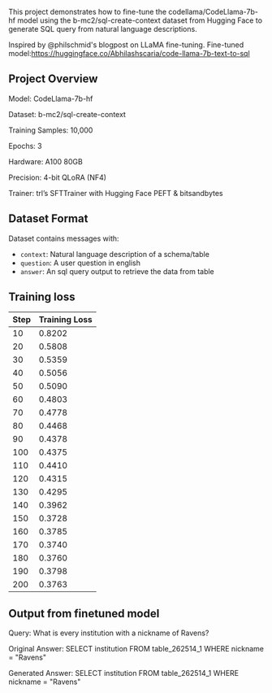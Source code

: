 This project demonstrates how to fine-tune the codellama/CodeLlama-7b-hf model using the b-mc2/sql-create-context dataset from Hugging Face to generate SQL query from natural language descriptions.

Inspired by @philschmid's blogpost on LLaMA fine-tuning.
Fine-tuned model:https://huggingface.co/Abhilashscaria/code-llama-7b-text-to-sql
## Project Overview

Model: CodeLlama-7b-hf

Dataset: b-mc2/sql-create-context

Training Samples: 10,000

Epochs: 3

Hardware: A100 80GB

Precision: 4-bit QLoRA (NF4)

Trainer: trl’s SFTTrainer with Hugging Face PEFT & bitsandbytes

## Dataset Format

Dataset contains messages with:
- `context`: Natural language description of a schema/table
- `question`: A user question in english
- `answer`: An sql query output to retrieve the data from table

## Training loss

| Step | Training Loss |
|------|----------------|
| 10   | 0.8202         |
| 20   | 0.5808         |
| 30   | 0.5359         |
| 40   | 0.5056         |
| 50   | 0.5090         |
| 60   | 0.4803         |
| 70   | 0.4778         |
| 80   | 0.4468         |
| 90   | 0.4378         |
| 100  | 0.4375         |
| 110  | 0.4410         |
| 120  | 0.4315         |
| 130  | 0.4295         |
| 140  | 0.3962         |
| 150  | 0.3728         |
| 160  | 0.3785         |
| 170  | 0.3740         |
| 180  | 0.3760         |
| 190  | 0.3798         |
| 200  | 0.3763         |

## Output from finetuned model
Query:
What is every institution with a nickname of Ravens?

Original Answer:
SELECT institution FROM table_262514_1 WHERE nickname = "Ravens"

Generated Answer:
SELECT institution FROM table_262514_1 WHERE nickname = "Ravens"
